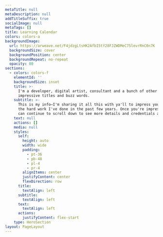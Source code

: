 ```yaml
---
metaTitle: null
metaDescription: null
addTitleSuffix: true
socialImage: null
metaTags: []
title: Learning Calendar
colors: colors-a
backgroundImage:
  url: https://arweave.net/F4jdzgLtsHK2AfbI5tY28FJZWDMeC75levrRnC0n7K
  backgroundSize: cover
  backgroundPosition: center
  backgroundRepeat: no-repeat
  opacity: 80
sections:
  - colors: colors-f
    elementId: ''
    backgroundSize: inset
    title: >-
      I'm a developer, digital artist, consultant and a bunch of other
      impressive titles and buzz words.
    subtitle: >-
      This is my info—I'm sharing it all this with ya'll to impress you with all
      the hard work I've done in the past few years. Once you're impressed, you
      can continue to scroll down to see more details and credentials about me.
    text: null
    actions: []
    media: null
    styles:
      self:
        height: auto
        width: wide
        padding:
          - pt-36
          - pb-48
          - pl-4
          - pr-4
        alignItems: center
        justifyContent: center
        flexDirection: row
      title:
        textAlign: left
      subtitle:
        textAlign: left
      text:
        textAlign: left
      actions:
        justifyContent: flex-start
    type: HeroSection
layout: PageLayout
---
```

